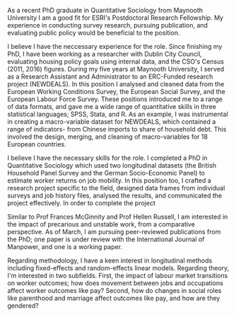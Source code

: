 As a recent PhD graduate in Quantitative Sociology from Maynooth University I am a good fit for ESRI's Postdoctoral Research Fellowship. My experience in conducting survey research, pursuing publication, and evaluating public policy would be beneficial to the position. 

I believe I have the neccessary experience for the role. Since finishing my PhD, I have been working as a researcher with Dublin City Council, evaluating housing policy goals using internal data, and the CSO's Census (2011, 2016) figures. During my five years at Maynooth University, I served as a Research Assistant and Administrator to an ERC-Funded research project (NEWDEALS).  In this position I analysed and cleaned data from the European Working Conditions Survey, the European Social Survey, and the European Labour Force Survey. These positions introduced me to a range of data formats, and gave me a wide range of quantitative skills in three statistical languages; SPSS, Stata, and R. As an example, I was instrumental in creating a macro-variable dataset for NEWDEALS, which contained a range of indicators- from Chinese imports to share of household debt. This involved the design, merging, and cleaning of macro-variables for 18 European countries.   

I believe I have the necessary skills for the role. I completed a PhD in Quantitative Sociology which used two longitudinal datasets (the British Household Panel Survey and the German Socio-Economic Panel) to estimate worker returns on job mobility. In this position too, I crafted a research project specific to the field, designed data frames from individual surveys and job history files, analysed the results, and communicated the project effectively. In order to complete the project  


Similar to Prof Frances McGinnity and Prof Hellen Russell, I am interested in the impact of precarious and unstable work, from a comparative perspective. As of March, I am pursuing peer-reviewed publications from the PhD; one paper is under review with the International Journal of Manpower, and one is a working paper.

Regarding methodology, I have a keen interest in longitudinal methods including fixed-effects and random-effects linear models. Regarding theory, I'm interested in two subfields. First, the impact of labour market transitions on worker outcomes; how does movement between jobs and occupations affect worker outcomes like pay? Second, how do changes in social roles like parenthood and marriage affect outcomes like pay, and how are they gendered? 
